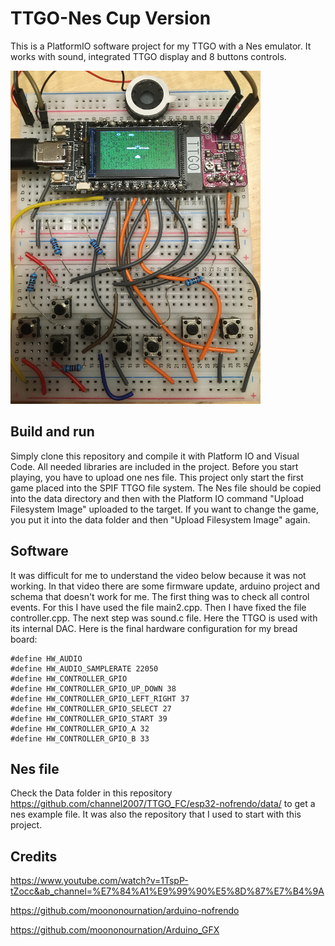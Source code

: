 # TTGO-Nes Cup Version
This is a PlatformIO software project for my TTGO with a Nes emulator.
It works with sound, integrated TTGO display and 8 buttons controls.

![Image Device](https://github.com/aaaasmile/TTGO-Nes-Cup/blob/a4d762e6691bbad3c06a60935f21f4182d078c36/doc/img400.png)

## Build and run
Simply clone this repository and compile it with Platform IO and Visual Code.
All needed libraries are included in the project.
Before you start playing, you have to upload one nes file. This project only start the first
game placed into the SPIF TTGO file system. The Nes file should be copied into the data directory and then
with the Platform IO command "Upload Filesystem Image" uploaded to the target.
If you want to change the game, you put it into the data folder and then "Upload Filesystem Image" again.

## Software
It was difficult for me to understand the video below because it was not working. 
In that video there are some firmware update, arduino project and schema that doesn't work for me.
The first thing was to check all control events. For this I have used the file main2.cpp.
Then I have fixed the file controller.cpp. The next step was sound.c file. Here the TTGO is used 
with its internal DAC. Here is the final hardware configuration for my bread board:

    #define HW_AUDIO
    #define HW_AUDIO_SAMPLERATE 22050
    #define HW_CONTROLLER_GPIO
    #define HW_CONTROLLER_GPIO_UP_DOWN 38
    #define HW_CONTROLLER_GPIO_LEFT_RIGHT 37
    #define HW_CONTROLLER_GPIO_SELECT 27
    #define HW_CONTROLLER_GPIO_START 39
    #define HW_CONTROLLER_GPIO_A 32
    #define HW_CONTROLLER_GPIO_B 33

## Nes file
Check the Data folder in this repository https://github.com/channel2007/TTGO_FC/esp32-nofrendo/data/ 
to get a nes example file. It was also the repository that I used to start with this project.

## Credits
https://www.youtube.com/watch?v=1TspP-tZocc&ab_channel=%E7%84%A1%E9%99%90%E5%8D%87%E7%B4%9A

https://github.com/moononournation/arduino-nofrendo

https://github.com/moononournation/Arduino_GFX
